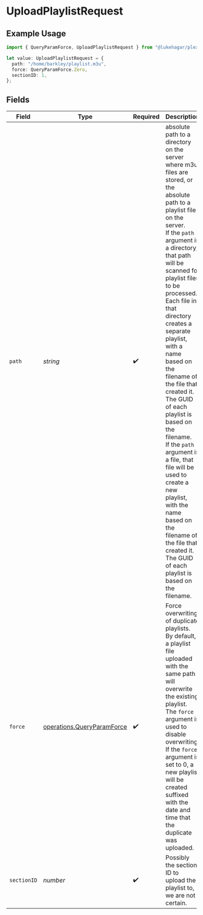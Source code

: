 # UploadPlaylistRequest

## Example Usage

```typescript
import { QueryParamForce, UploadPlaylistRequest } from "@lukehagar/plexjs/sdk/models/operations";

let value: UploadPlaylistRequest = {
  path: "/home/barkley/playlist.m3u",
  force: QueryParamForce.Zero,
  sectionID: 1,
};
```

## Fields

| Field                                                                                                                                                                                                                                                                                                                                                                                                                                                                                                                                                                                                                   | Type                                                                                                                                                                                                                                                                                                                                                                                                                                                                                                                                                                                                                    | Required                                                                                                                                                                                                                                                                                                                                                                                                                                                                                                                                                                                                                | Description                                                                                                                                                                                                                                                                                                                                                                                                                                                                                                                                                                                                             | Example                                                                                                                                                                                                                                                                                                                                                                                                                                                                                                                                                                                                                 |
| ----------------------------------------------------------------------------------------------------------------------------------------------------------------------------------------------------------------------------------------------------------------------------------------------------------------------------------------------------------------------------------------------------------------------------------------------------------------------------------------------------------------------------------------------------------------------------------------------------------------------- | ----------------------------------------------------------------------------------------------------------------------------------------------------------------------------------------------------------------------------------------------------------------------------------------------------------------------------------------------------------------------------------------------------------------------------------------------------------------------------------------------------------------------------------------------------------------------------------------------------------------------- | ----------------------------------------------------------------------------------------------------------------------------------------------------------------------------------------------------------------------------------------------------------------------------------------------------------------------------------------------------------------------------------------------------------------------------------------------------------------------------------------------------------------------------------------------------------------------------------------------------------------------- | ----------------------------------------------------------------------------------------------------------------------------------------------------------------------------------------------------------------------------------------------------------------------------------------------------------------------------------------------------------------------------------------------------------------------------------------------------------------------------------------------------------------------------------------------------------------------------------------------------------------------- | ----------------------------------------------------------------------------------------------------------------------------------------------------------------------------------------------------------------------------------------------------------------------------------------------------------------------------------------------------------------------------------------------------------------------------------------------------------------------------------------------------------------------------------------------------------------------------------------------------------------------- |
| `path`                                                                                                                                                                                                                                                                                                                                                                                                                                                                                                                                                                                                                  | *string*                                                                                                                                                                                                                                                                                                                                                                                                                                                                                                                                                                                                                | :heavy_check_mark:                                                                                                                                                                                                                                                                                                                                                                                                                                                                                                                                                                                                      | absolute path to a directory on the server where m3u files are stored, or the absolute path to a playlist file on the server.<br/>If the `path` argument is a directory, that path will be scanned for playlist files to be processed.<br/>Each file in that directory creates a separate playlist, with a name based on the filename of the file that created it.<br/>The GUID of each playlist is based on the filename.<br/>If the `path` argument is a file, that file will be used to create a new playlist, with the name based on the filename of the file that created it.<br/>The GUID of each playlist is based on the filename.<br/> | /home/barkley/playlist.m3u                                                                                                                                                                                                                                                                                                                                                                                                                                                                                                                                                                                              |
| `force`                                                                                                                                                                                                                                                                                                                                                                                                                                                                                                                                                                                                                 | [operations.QueryParamForce](../../../sdk/models/operations/queryparamforce.md)                                                                                                                                                                                                                                                                                                                                                                                                                                                                                                                                         | :heavy_check_mark:                                                                                                                                                                                                                                                                                                                                                                                                                                                                                                                                                                                                      | Force overwriting of duplicate playlists.<br/>By default, a playlist file uploaded with the same path will overwrite the existing playlist.<br/>The `force` argument is used to disable overwriting.<br/>If the `force` argument is set to 0, a new playlist will be created suffixed with the date and time that the duplicate was uploaded.<br/>                                                                                                                                                                                                                                                                      |                                                                                                                                                                                                                                                                                                                                                                                                                                                                                                                                                                                                                         |
| `sectionID`                                                                                                                                                                                                                                                                                                                                                                                                                                                                                                                                                                                                             | *number*                                                                                                                                                                                                                                                                                                                                                                                                                                                                                                                                                                                                                | :heavy_check_mark:                                                                                                                                                                                                                                                                                                                                                                                                                                                                                                                                                                                                      | Possibly the section ID to upload the playlist to, we are not certain.                                                                                                                                                                                                                                                                                                                                                                                                                                                                                                                                                  | 1                                                                                                                                                                                                                                                                                                                                                                                                                                                                                                                                                                                                                       |
